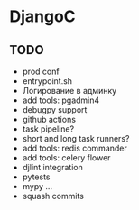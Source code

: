 # DjangoC

## TODO

- prod conf
- entrypoint.sh
- Логирование в админку
- add tools: pgadmin4
- debugpy support
- github actions
- task pipeline?
- short and long task runners?
- add tools: redis commander
- add tools: celery flower
- djlint integration
- pytests
- mypy
  ...
- squash commits
